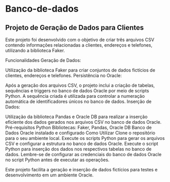 # Banco-de-dados

## Projeto de Geração de Dados para Clientes
Este projeto foi desenvolvido com o objetivo de criar três arquivos CSV contendo informações relacionadas a clientes, endereços e telefones, utilizando a biblioteca Faker.

Funcionalidades
Geração de Dados:

Utilização da biblioteca Faker para criar conjuntos de dados fictícios de clientes, endereços e telefones.
Persistência no Oracle:

Após a geração dos arquivos CSV, o projeto inclui a criação de tabelas, sequências e triggers no banco de dados Oracle por meio de scripts Python.
A sequência criada é utilizada para controlar a numeração automática de identificadores únicos no banco de dados.
Inserção de Dados:

Utilização da biblioteca Pandas e Oracle DB para realizar a inserção eficiente dos dados gerados nos arquivos CSV no banco de dados Oracle.
Pré-requisitos
Python
Bibliotecas: Faker, Pandas, Oracle DB
Banco de Dados Oracle instalado e configurado
Como Utilizar
Clone o repositório para o seu ambiente local.
Execute os scripts Python para gerar os arquivos CSV e configurar a estrutura no banco de dados Oracle.
Execute o script Python para inserção dos dados nos respectivos tabelas no banco de dados.
Lembre-se de configurar as credenciais do banco de dados Oracle no script Python antes de executar as operações.

Este projeto facilita a geração e inserção de dados fictícios para testes e desenvolvimento em um ambiente Oracle.
